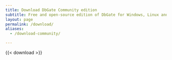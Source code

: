 ```yaml
---
title: Download DbGate Community edition
subtitle: Free and open-source edition of DbGate for Windows, Linux and Mac and Web
layout: page
permalink: /download/
aliases:
  - /download-community/

---
```


{{< download >}}
